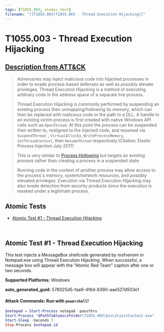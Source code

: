 ```yaml
---
tags: [T1055_003, atomic_test]
filename: "[[T1055.003|T1055.003 - Thread Execution Hijacking]]"
---
```


# T1055.003 - Thread Execution Hijacking
## [Description from ATT&CK](https://attack.mitre.org/techniques/T1055/003)
<blockquote>Adversaries may inject malicious code into hijacked processes in order to evade process-based defenses as well as possibly elevate privileges. Thread Execution Hijacking is a method of executing arbitrary code in the address space of a separate live process. 

Thread Execution Hijacking is commonly performed by suspending an existing process then unmapping/hollowing its memory, which can then be replaced with malicious code or the path to a DLL. A handle to an existing victim process is first created with native Windows API calls such as <code>OpenThread</code>. At this point the process can be suspended then written to, realigned to the injected code, and resumed via <code>SuspendThread </code>, <code>VirtualAllocEx</code>, <code>WriteProcessMemory</code>, <code>SetThreadContext</code>, then <code>ResumeThread</code> respectively.(Citation: Elastic Process Injection July 2017)

This is very similar to [Process Hollowing](https://attack.mitre.org/techniques/T1055/012) but targets an existing process rather than creating a process in a suspended state.  

Running code in the context of another process may allow access to the process's memory, system/network resources, and possibly elevated privileges. Execution via Thread Execution Hijacking may also evade detection from security products since the execution is masked under a legitimate process. </blockquote>

## Atomic Tests

- [Atomic Test #1 - Thread Execution Hijacking](#atomic-test-1---thread-execution-hijacking)


<br/>

## Atomic Test #1 - Thread Execution Hijacking
This test injects a MessageBox shellcode generated by msfvenom in Notepad.exe using Thread Execution Hijacking. When successful, a message box will appear with the "Atomic Red Team" caption after one or two seconds.

**Supported Platforms:** Windows


**auto_generated_guid:** 578025d5-faa9-4f6d-8390-aae527d503e1






#### Attack Commands: Run with `powershell`! 


```powershell
$notepad = Start-Process notepad -passthru
Start-Process "$PathToAtomicsFolder\T1055.003\bin\InjectContext.exe"
Start-Sleep -Seconds 5
Stop-Process $notepad.id
```






<br/>
